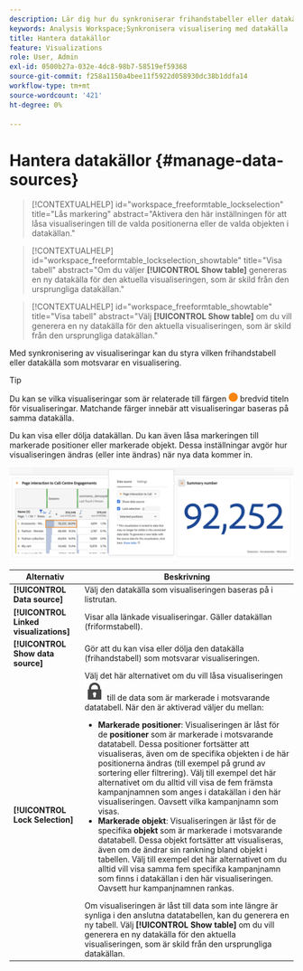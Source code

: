 ```yaml
---
description: Lär dig hur du synkroniserar frihandstabeller eller datakällor med motsvarande visualisering.
keywords: Analysis Workspace;Synkronisera visualisering med datakälla
title: Hantera datakällor
feature: Visualizations
role: User, Admin
exl-id: 0500b27a-032e-4dc8-98b7-58519ef59368
source-git-commit: f258a1150a4bee11f5922d058930dc38b1ddfa14
workflow-type: tm+mt
source-wordcount: '421'
ht-degree: 0%

---
```


# Hantera datakällor {#manage-data-sources}

>[!CONTEXTUALHELP]
>id="workspace_freeformtable_lockselection"
>title="Lås markering"
>abstract="Aktivera den här inställningen för att låsa visualiseringen till de valda positionerna eller de valda objekten i datakällan."

>[!CONTEXTUALHELP]
>id="workspace_freeformtable_lockselection_showtable"
>title="Visa tabell"
>abstract="Om du väljer **[!UICONTROL Show table]** genereras en ny datakälla för den aktuella visualiseringen, som är skild från den ursprungliga datakällan."

>[!CONTEXTUALHELP]
>id="workspace_freeformtable_showtable"
>title="Visa tabell"
>abstract="Välj **[!UICONTROL Show table]** om du vill generera en ny datakälla för den aktuella visualiseringen, som är skild från den ursprungliga datakällan."


Med synkronisering av visualiseringar kan du styra vilken frihandstabell eller datakälla som motsvarar en visualisering.


>[!TIP]
>
>Du kan se vilka visualiseringar som är relaterade till färgen ![StatusOrange](/help/assets/icons/StatusOrange.svg) bredvid titeln för visualiseringar. Matchande färger innebär att visualiseringar baseras på samma datakälla.
>

Du kan visa eller dölja datakällan. Du kan även låsa markeringen till markerade positioner eller markerade objekt. Dessa inställningar avgör hur visualiseringen ändras (eller inte ändras) när nya data kommer in.

![Dialogrutan Data Source med alternativen som beskrivs i nästa avsnitt.](assets/lock-selection.png)

<!--
**Tip:** You can tell which visualizations are related by the color of the dot next to the title. Matching colors mean that visualizations are based on the same data source.

Managing a data source lets you show the data source or lock the selection. These settings determine how the visualization changes (or doesn't change) when new data comes in.

1. [Create a project](/help/analyze/analysis-workspace/home.md) with a data table and a [visualization](/help/analyze/analysis-workspace/visualizations/freeform-analysis-visualizations.md).
1. In the data table, select the cells (data source) you want to associate with the visualization.
1. In the visualization, click the dot next to the title to bring up the **[!UICONTROL Data Source]** dialog. Select **[!UICONTROL Show Data Source]** or **[!UICONTROL Lock Selection]**.

   ![](assets/manage-data-source.png)

   Synchronizing a visualization to a table cell creates a new (hidden) table and color-codes the synchronized visualization with that table.

>[!BEGINSHADEBOX]

See ![VideoCheckedOut](/help/assets/icons/VideoCheckedOut.svg) [Data source settings](https://video.tv.adobe.com/v/23729?quality=12&learn=on){target="_blank"} for a demo video.

>[!ENDSHADEBOX]

-->

| Alternativ | Beskrivning |
|--- |--- |
| **[!UICONTROL Data source]** | Välj den datakälla som visualiseringen baseras på i listrutan. |
| **[!UICONTROL Linked visualizations]** | Visar alla länkade visualiseringar. Gäller datakällan (friformstabell). |
| **[!UICONTROL Show data source]** | Gör att du kan visa eller dölja den datakälla (frihandstabell) som motsvarar visualiseringen. |
| **[!UICONTROL Lock Selection]** | Välj det här alternativet om du vill låsa visualiseringen ![LockClosed](/help/assets/icons/LockClosed.svg) till de data som är markerade i motsvarande datatabell. När den är aktiverad väljer du mellan:  <ul><li>**Markerade positioner**: Visualiseringen är låst för de **positioner** som är markerade i motsvarande datatabell. Dessa positioner fortsätter att visualiseras, även om de specifika objekten i de här positionerna ändras (till exempel på grund av sortering eller filtrering). Välj till exempel det här alternativet om du alltid vill visa de fem främsta kampanjnamnen som anges i datakällan i den här visualiseringen. Oavsett vilka kampanjnamn som visas.</li> <li>**Markerade objekt**: Visualiseringen är låst för de specifika **objekt** som är markerade i motsvarande datatabell. Dessa objekt fortsätter att visualiseras, även om de ändrar sin rankning bland objekt i tabellen. Välj till exempel det här alternativet om du alltid vill visa samma fem specifika kampanjnamn som finns i datakällan i den här visualiseringen. Oavsett hur kampanjnamnen rankas.</li></ul>Om visualiseringen är låst till data som inte längre är synliga i den anslutna datatabellen, kan du generera en ny tabell. Välj **[!UICONTROL Show table]** om du vill generera en ny datakälla för den aktuella visualiseringen, som är skild från den ursprungliga datakällan. |
